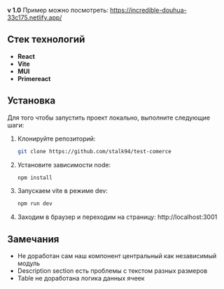 **v 1.0**
Пример можно посмотреть: https://incredible-douhua-33c175.netlify.app/

## Стек технологий

- **React**
- **Vite**
- **MUI**
- **Primereact**

## Установка

Для того чтобы запустить проект локально, выполните следующие шаги:

1. Клонируйте репозиторий:

   ```bash
   git clone https://github.com/stalk94/test-comerce
   
2. Установите зависимости node:

    ```bash
    npm install

3. Запускаем vite в режиме dev:

    ```bash
    npm run dev

4. Заходим в браузер и переходим на страницу: http://localhost:3001


## Замечания
- Не доработан сам наш компонент центральный как независимый модуль
- Description section есть проблемы с текстом разных размеров
- Table не доработана логика данных ячеек